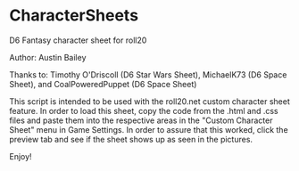 # CharacterSheets

D6 Fantasy character sheet for roll20

Author: Austin Bailey 

Thanks to: Timothy O'Driscoll (D6 Star Wars Sheet), MichaelK73 (D6 Space Sheet), and CoalPoweredPuppet (D6 Space Sheet)

This script is intended to be used with the roll20.net custom character sheet feature. In order to load this sheet,
copy the code from the .html and .css files and paste them into the respective areas in the "Custom Character Sheet" menu in Game Settings.  In order to assure that this worked, click the preview tab and see if the sheet shows up as seen in the pictures. 

Enjoy!
